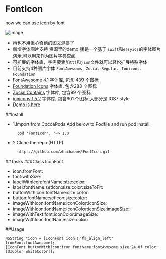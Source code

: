 FontIcon
=======

now we can use icon by font


![image](http://08dream-08dream.stor.sinaapp.com/100003535548847.gif)

*  再也不用担心奇葩的图文混排了
*  新增字体图片支持 资源里的demo 就是一个基于 `swift`和`easyios`的字体图片演示,可以用来作为图片字典查阅
*  可扩展的字体库，字需要添加`ttf`和`json`文件就可以轻松扩展特殊字体
*  目前支持4种图片字体 `FontAwesome`、`Zocial-Regular`、`Ionicons`、`Foundation`
*  [FontAwesome 4.1](http://fortawesome.github.io/Font-Awesome/) 字体库, 包含 439 个图标
*  [Foundation icons](http://zurb.com/playground/foundation-icon-fonts-3) 字体库, 包含283 个图标
*  [Zocial Contains](http://zocial.smcllns.com/) 字体库, 包含99 个图标
*  [ionicons 1.5.2](http://ionicons.com/) 字体库, 包含601 个图标,大部分是 IOS7 style
*  [Demo is here](https://github.com/kencode/FontIconReader)

##Install

* 1.Import from CocoaPods
 	Add below to Podfile and run pod install

		pod 'FontIcon', '~> 1.0'
		
* 2.Clone the repo (HTTP)

		https://github.com/zhuchaowe/FontIcon.git
		

	
##Tasks
###Class IconFont

+ icon:fromFont:
+ font:withSize:
+ labelWithIcon:fontName:size:color:
+ label:fontName:setIcon:size:color:sizeToFit:
+ buttonWithIcon:fontName:size:color:
+ button:fontName:setIcon:size:color:
+ imageWithIcon:fontName:iconColor:iconSize:
+ imageWithIcon:fontName:iconColor:iconSize:imageSize:
+ imageWithText:font:iconColor:imageSize:
+ imageWithIcon:fontName:size:color:
	
##Usage


	NSString *icon = [IconFont icon:@"fa_align_left" fromFont:fontAwesome];
	[IconFont buttonWithIcon:icon fontName:fontAwesome size:24.0f color:[UIColor whiteColor]];